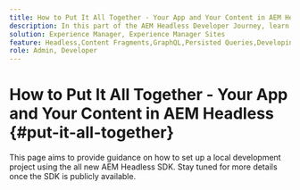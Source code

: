 ```yaml
---
title: How to Put It All Together - Your App and Your Content in AEM Headless
description: In this part of the AEM Headless Developer Journey, learn how to take your AEM Project including Content Fragments, your GraphQL calls, your REST API calls, and your application, and prepare it for going live.
solution: Experience Manager, Experience Manager Sites
feature: Headless,Content Fragments,GraphQL,Persisted Queries,Developing
role: Admin, Developer
---
```

# How to Put It All Together - Your App and Your Content in AEM Headless {#put-it-all-together}

This page aims to provide guidance on how to set up a local development project using the all new AEM Headless SDK. Stay tuned for more details once the SDK is publicly available.
